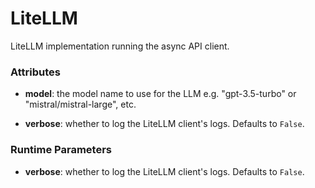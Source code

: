 # LiteLLM


LiteLLM implementation running the async API client.







### Attributes

- **model**: the model name to use for the LLM e.g. "gpt-3.5-turbo" or "mistral/mistral-large",  etc.

- **verbose**: whether to log the LiteLLM client's logs. Defaults to `False`.





### Runtime Parameters

- **verbose**: whether to log the LiteLLM client's logs. Defaults to `False`.





